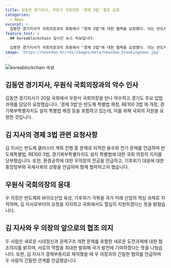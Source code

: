 ```yaml
---
title: 김동연 경기지사, 우원식 국회의장 '경제 3법' 협조 요청
categories:
  - News
excerpt: >
  김동연 경기지사가 국회의장과의 회동에서 "경제 3법"에 대한 협력을 요청했다. 이는 반도체 특별법 제정, RE100 3법 제·개정, 경기북부특별자치도 설치 특별법 제정 등을 포함한다. 또한, 김 지사는 우의장과의 상호 협력을 강조하며, 새로운 도전 과제와 권력구조 개편 문제에 대한 시대정신을 언급했고, 우의장도 이에 대해 긍정적인 의견을 표명했다. 경기도 주요 입법과제를 위해 김 지사가 계속해서 협조를 요청하고 있는 것으로 보인다.
feature_text: >
  ## koreablockchain 실시간 뉴스 속보입니다.

  김동연 경기지사가 국회의장과의 회동에서 "경제 3법"에 대한 협력을 요청했다. 이는 반도체 특별법 제정, RE100 3법 제·개정, 경기북부특별자치도 설치 특별법 제정 등을 포함한다. 또한, 김 지사는 우의장과의 상호 협력을 강조하며, 새로운 도전 과제와 권력구조 개편 문제에 대한 시대정신을 언급했고, 우의장도 이에 대해 긍정적인 의견을 표명했다. 경기도 주요 입법과제를 위해 김 지사가 계속해서 협조를 요청하고 있는 것으로 보인다.
image: 'https://newsdao.kr/res/images/meta/newsdao_breakingnews.jpg'
---
```


<p><img src="https://newsdao.kr/res/images/meta/newsdao_breakingnews.jpg" alt="koreablockchain 속보" /></p>

<h2 data-ke-size="size26">김동연 경기지사, 우원식 국회의장과의 악수 인사</h2>

<p data-ke-size="size16">김동연 경기지사가 20일 국회에서 우원식 국회의장을 만나 악수하고 경기도 주요 입법과제를 담담히 요청했습니다. '경제 3법'은 반도체 특별법 제정, RE100 3법 제·개정, 경기북부특별자치도 설치 특별법 제정 등을 포함하고 있는데, 이를 위해 국회의 지원을 요청한 것입니다.</p>

<h2 data-ke-size="size26">김 지사의 경제 3법 관련 요청사항</h2>

<p data-ke-size="size16">김 지사는 반도체 클러스터 계획 진행 중 문제로 지적한 용수와 전기 문제를 언급하며 반도체특별법, RE100 3법, 경기북부특별자치도 설치 특별법에 대한 국회 의장의 지지를 당부했습니다. 또한, 환경공학에 대한 우의장의 전공을 언급하고, 기후위기 대응에 대한 중앙정부와 국제사회의 상황을 언급하며 함께 협력하고자 했습니다.</p>

<h2 data-ke-size="size26">우원식 국회의장의 응대</h2>

<p data-ke-size="size16">우 의장은 반도체와 바이오산업 육성, 기후위기 극복을 국가 미래 산업의 핵심 과제로 지적하며, 김 지사로부터의 요청을 지지하고 국회에서도 열심히 지원하겠다는 뜻을 밝혔습니다.</p>

<h2 data-ke-size="size26">김 지사와 우 의장의 앞으로의 협조 의지</h2>

<p data-ke-size="size16">두 사람은 새로운 시대정신과 권력구조 개편 문제를 포함한 새로운 도전과제에 대한 협조의지를 밝히며, 서로의 역할을 최대한 발휘해 국가 발전에 기여하겠다는 뜻을 나눴습니다. 또한, 김 지사가 경제부총리로 재직했을 때 우 의장과의 긴밀한 협의를 언급하며 두 사람의 긴밀한 관계를 언급했습니다.</p>

